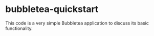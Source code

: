# bubbletea-quickstart
This code is a very simple Bubbletea application to discuss its basic functionality.